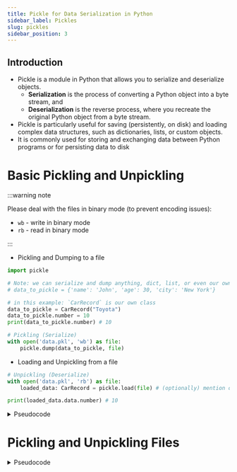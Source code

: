 ```yaml
---
title: Pickle for Data Serialization in Python
sidebar_label: Pickles
slug: pickles
sidebar_position: 3
---
```


## Introduction

- Pickle is a module in Python that allows you to serialize and deserialize objects.
  - **Serialization** is the process of converting a Python object into a byte stream, and
  - **Deserialization** is the reverse process, where you recreate the original Python object from a byte stream.
- Pickle is particularly useful for saving (persistently, on disk) and loading complex data structures, such as dictionaries, lists, or custom objects.
- It is commonly used for storing and exchanging data between Python programs or for persisting data to disk

# Basic Pickling and Unpickling

:::warning note

Please deal with the files in binary mode (to prevent encoding issues):

- `wb` - write in binary mode
- `rb` - read in binary mode

:::

- Pickling and Dumping to a file

```python
import pickle

# Note: we can serialize and dump anything, dict, list, or even our own classes
# data_to_pickle = {'name': 'John', 'age': 30, 'city': 'New York'}

# in this example: `CarRecord` is our own class
data_to_pickle = CarRecord("Toyota")
data_to_pickle.number = 10
print(data_to_pickle.number) # 10

# Pickling (Serialize)
with open('data.pkl', 'wb') as file:
    pickle.dump(data_to_pickle, file)
```

- Loading and Unpickling from a file

```python
# Unpickling (Deserialize)
with open('data.pkl', 'rb') as file:
    loaded_data: CarRecord = pickle.load(file) # (optionally) mention our data type for Intellisense in IDE

print(loaded_data.data.number) # 10
```

<details>
<summary>Pseudocode</summary>

- dump

```
OPENFILE CarFile FOR WRITE
FOR i ← 1 TO MaxRecords
    PUTRECORD CarFile, Car[i]
NEXT i
CLOSEFILE CarFile
```

- load

```
OPENFILE CarFile FOR READ
FOR i ← 1 TO MaxRecords
    GETRECORD CarFile, Car[i]
NEXT i
CLOSEFILE CarFile
```

</details>

# Pickling and Unpickling Files

<details>
<summary>Pseudocode</summary>
</details>
